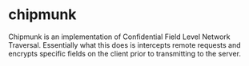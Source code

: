 # chipmunk
Chipmunk is an implementation of Confidential Field Level Network Traversal.  Essentially what this does is intercepts remote requests and encrypts specific fields on the client prior to transmitting to the server.  
